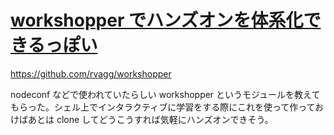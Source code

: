 # [workshopper でハンズオンを体系化できるっぽい](/2014/08/20/workshopper.html)

https://github.com/rvagg/workshopper

nodeconf などで使われていたらしい workshopper というモジュールを教えてもらった。シェル上でインタラクティブに学習をする際にこれを使って作っておけばあとは clone してどうこうすれば気軽にハンズオンできそう。
